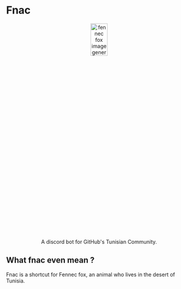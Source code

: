 # Fnac
<p align="center">
  <img src="https://i.postimg.cc/4NN9DtVy/fnac.png" alt="fennec fox image generated by Midjourney AI"  width="30%" height="15%">
  <br/>
  A discord bot for GitHub's Tunisian Community.
</p>

## What fnac even mean ?  
Fnac is a shortcut for Fennec fox, an animal who lives in the desert of Tunisia. 

